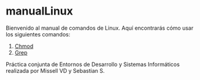 # manualLinux

Bienvenido al manual de comandos de Linux. Aquí encontrarás cómo usar los siguientes comandos:

1. [Chmod](index.html)
2. [Grep](grep.html)
<!-- 
3. [Sort](sort.html)
-->
Práctica conjunta de Entornos de Desarrollo y Sistemas Informáticos realizada por Missell VD y Sebastian S.
